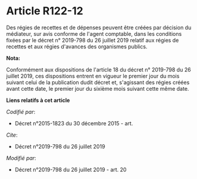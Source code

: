 # Article R122-12

Des régies de recettes et de dépenses peuvent être créées par décision du médiateur, sur avis conforme de l'agent comptable,
dans les conditions fixées par le décret n° 2019-798 du 26 juillet 2019 relatif aux régies de recettes et aux régies
d'avances des organismes publics.

**Nota:**

Conformément aux dispositions de l'article 18 du décret n° 2019-798 du 26 juillet 2019, ces dispositions entrent en vigueur
le premier jour du mois suivant celui de la publication dudit décret et, s'agissant des régies créées avant cette date, le
premier jour du sixième mois suivant cette même date.

**Liens relatifs à cet article**

_Codifié par_:

  - Décret n°2015-1823 du 30 décembre 2015 - art.

_Cite_:

  - Décret n°2019-798 du 26 juillet 2019

_Modifié par_:

  - Décret n°2019-798 du 26 juillet 2019 - art. 20
